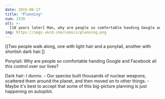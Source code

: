 ```yaml
---
date: 2015-06-17
title: "Planning"
num: 1539
alt: >-
  [10 years later] Man, why are people so comfortable handing Google and Facebook control over our nuclear weapons?
img: https://imgs.xkcd.com/comics/planning.png
---
```

[[Two people walk along, one with light hair and a ponytail, another with shortish dark hair.]]

Ponytail: Why are people so comfortable handing Google and Facebook all this control over our lives?

Dark hair: I dunno. - Our species built thousands of nuclear weapons, scattered them around the planet, and then moved on to other things. - Maybe it's best to accept that some of this big-picture planning is just happening on autopilot.


